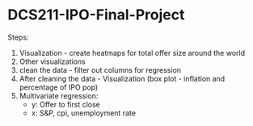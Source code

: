 # DCS211-IPO-Final-Project

Steps:
1. Visualization - create heatmaps for total offer size around the world
2. Other visualizations
3. clean the data - filter out columns for regression
4. After cleaning the data - Visualization (box plot - inflation and percentage of IPO pop)
5. Multivariate regression:
   - y: Offer to first close
   - x: S&P, cpi, unemployment rate
